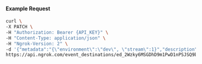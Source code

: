 <!-- Code generated for API Clients. DO NOT EDIT. -->

#### Example Request

```bash
curl \
-X PATCH \
-H "Authorization: Bearer {API_KEY}" \
-H "Content-Type: application/json" \
-H "Ngrok-Version: 2" \
-d '{"metadata":"{\"environment\":\"dev\", \"stream\":1}","description":"kinesis dev stream 1 of 3"}' \
https://api.ngrok.com/event_destinations/ed_2Wzky6MSGDhD9m1PwD1nPSJSQ9b
```
